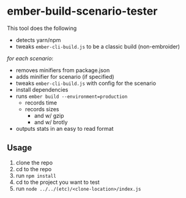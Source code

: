 # ember-build-scenario-tester

This tool does the following

- detects yarn/npm
- tweaks `ember-cli-build.js` to be a classic build (non-embroider)

_for each scenario_:
- removes minifiers from package.json
- adds minifier for scenario (if specified)
- tweaks `ember-cli-build.js` with config for the scenario
- install dependencies
- runs `ember build --environment=production`
  - records time
  - records sizes
    - and w/ gzip
    - and w/ brotly
- outputs stats in an easy to read format

## Usage

1. clone the repo
2. cd to the repo
3. run `npm install`
4. cd to the project you want to test
5. run `node ../../(etc)/<clone-location>/index.js`
